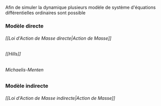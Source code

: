 Afin de simuler la dynamique plusieurs modèle de système d'équations différentielles ordinaires sont possible
### Modèle directe
###### [[Loi d'Action de Masse directe|Action de Masse]]

###### [[Hills]]

###### Michaelis-Menten

### Modèle indirecte
###### [[Loi d'Action de Masse indirecte|Action de Masse]]
